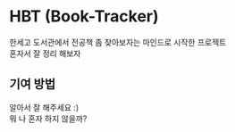 # HBT (Book-Tracker)
한세고 도서관에서 전공책 좀 찾아보자는 마인드로 시작한 프로젝트  
혼자서 잘 정리 해보자  

## 기여 방법
알아서 잘 해주세요 :)  
뭐 나 혼자 하지 않을까?  